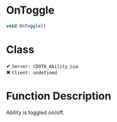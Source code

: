 # OnToggle
```js
void OnToggle()
```
# Class
✔ `Server: CDOTA_Ability_Lua`  
✖ `Client: undefined`  

# Function Description
Ability is toggled on/off.
